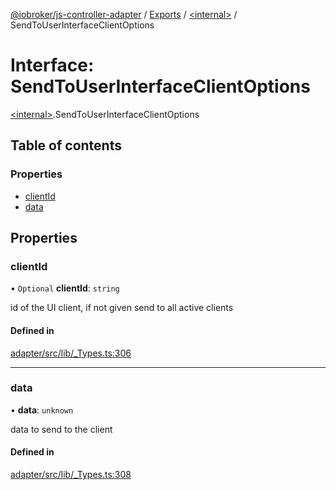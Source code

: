 [@iobroker/js-controller-adapter](../README.md) / [Exports](../modules.md) / [\<internal\>](../modules/internal_.md) / SendToUserInterfaceClientOptions

# Interface: SendToUserInterfaceClientOptions

[\<internal\>](../modules/internal_.md).SendToUserInterfaceClientOptions

## Table of contents

### Properties

- [clientId](internal_.SendToUserInterfaceClientOptions.md#clientid)
- [data](internal_.SendToUserInterfaceClientOptions.md#data)

## Properties

### clientId

• `Optional` **clientId**: `string`

id of the UI client, if not given send to all active clients

#### Defined in

[adapter/src/lib/_Types.ts:306](https://github.com/ioBroker/ioBroker.js-controller/blob/0e3f4a4745f0024873156040d8f9f1cc55edbba6/packages/adapter/src/lib/_Types.ts#L306)

___

### data

• **data**: `unknown`

data to send to the client

#### Defined in

[adapter/src/lib/_Types.ts:308](https://github.com/ioBroker/ioBroker.js-controller/blob/0e3f4a4745f0024873156040d8f9f1cc55edbba6/packages/adapter/src/lib/_Types.ts#L308)
